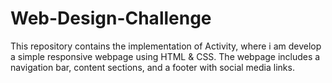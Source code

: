 # Web-Design-Challenge
This repository contains the implementation of Activity, where i am develop a simple responsive webpage using HTML &amp; CSS. The webpage includes a navigation bar, content sections, and a footer with social media links.
